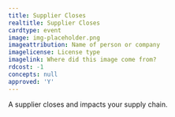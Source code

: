 ```yaml
---
title: Supplier Closes
realtitle: Supplier Closes
cardtype: event
image: img-placeholder.png
imageattribution: Name of person or company
imagelicense: License type
imagelink: Where did this image come from?
rdcost: -1
concepts: null
approved: 'Y'
---
```


A supplier closes and impacts your supply chain.

